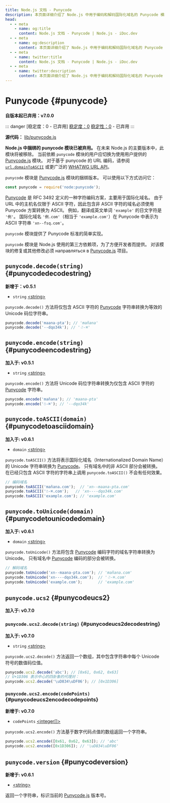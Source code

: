 ```yaml
---
title: Node.js 文档 - Punycode
description: 本页面详细介绍了 Node.js 中用于编码和解码国际化域名的 Punycode 模块。
head:
  - - meta
    - name: og:title
      content: Node.js 文档 - Punycode | Node.js - iDoc.dev
  - - meta
    - name: og:description
      content: 本页面详细介绍了 Node.js 中用于编码和解码国际化域名的 Punycode 模块。
  - - meta
    - name: twitter:title
      content: Node.js 文档 - Punycode | Node.js - iDoc.dev
  - - meta
    - name: twitter:description
      content: 本页面详细介绍了 Node.js 中用于编码和解码国际化域名的 Punycode 模块。
---
```



# Punycode {#punycode}

**自版本起已弃用：v7.0.0**

::: danger [稳定度：0 - 已弃用]
[稳定度：0](/zh/nodejs/api/documentation#stability-index) [稳定性：0](/zh/nodejs/api/documentation#stability-index) - 已弃用
:::

**源代码：** [lib/punycode.js](https://github.com/nodejs/node/blob/v23.5.0/lib/punycode.js)

**Node.js 中捆绑的 punycode 模块已被弃用。** 在未来 Node.js 的主要版本中，此模块将被移除。 当前依赖 `punycode` 模块的用户应切换为使用用户提供的 [Punycode.js](https://github.com/bestiejs/punycode.js) 模块。 对于基于 punycode 的 URL 编码，请参阅 [`url.domainToASCII`](/zh/nodejs/api/url#urldomaintoasciidomain) 或更广泛的 [WHATWG URL API](/zh/nodejs/api/url#the-whatwg-url-api)。

`punycode` 模块是 [Punycode.js](https://github.com/bestiejs/punycode.js) 模块的捆绑版本。 可以使用以下方式访问它：

```js [ESM]
const punycode = require('node:punycode');
```
[Punycode](https://tools.ietf.org/html/rfc3492) 是 RFC 3492 定义的一种字符编码方案，主要用于国际化域名。 由于 URL 中的主机名仅限于 ASCII 字符，因此包含非 ASCII 字符的域名必须使用 Punycode 方案转换为 ASCII。 例如，翻译成英文单词 `'example'` 的日文字符是 `'例'`。 国际化域名 `'例.com'`（相当于 `'example.com'`）在 Punycode 中表示为 ASCII 字符串 `'xn--fsq.com'`。

`punycode` 模块提供了 Punycode 标准的简单实现。

`punycode` 模块是 Node.js 使用的第三方依赖项，为了方便开发者而提供。 对该模块的修复或其他修改必须 направляться в [Punycode.js](https://github.com/bestiejs/punycode.js) 项目。

## `punycode.decode(string)` {#punycodedecodestring}

**新增于：v0.5.1**

- `string` [\<string\>](https://developer.mozilla.org/en-US/docs/Web/JavaScript/Data_structures#String_type)

`punycode.decode()` 方法将仅包含 ASCII 字符的 [Punycode](https://tools.ietf.org/html/rfc3492) 字符串转换为等效的 Unicode 码位字符串。

```js [ESM]
punycode.decode('maana-pta'); // 'mañana'
punycode.decode('--dqo34k'); // '☃-⌘'
```

## `punycode.encode(string)` {#punycodeencodestring}

**加入于: v0.5.1**

- `string` [\<string\>](https://developer.mozilla.org/en-US/docs/Web/JavaScript/Data_structures#String_type)

`punycode.encode()` 方法将 Unicode 码位字符串转换为仅包含 ASCII 字符的 [Punycode](https://tools.ietf.org/html/rfc3492) 字符串。

```js [ESM]
punycode.encode('mañana'); // 'maana-pta'
punycode.encode('☃-⌘'); // '--dqo34k'
```
## `punycode.toASCII(domain)` {#punycodetoasciidomain}

**加入于: v0.6.1**

- `domain` [\<string\>](https://developer.mozilla.org/en-US/docs/Web/JavaScript/Data_structures#String_type)

`punycode.toASCII()` 方法将表示国际化域名（Internationalized Domain Name）的 Unicode 字符串转换为 [Punycode](https://tools.ietf.org/html/rfc3492)。 只有域名中的非 ASCII 部分会被转换。 在已经只包含 ASCII 字符的字符串上调用 `punycode.toASCII()` 不会有任何效果。

```js [ESM]
// 编码域名
punycode.toASCII('mañana.com');  // 'xn--maana-pta.com'
punycode.toASCII('☃-⌘.com');   // 'xn----dqo34k.com'
punycode.toASCII('example.com'); // 'example.com'
```
## `punycode.toUnicode(domain)` {#punycodetounicodedomain}

**加入于: v0.6.1**

- `domain` [\<string\>](https://developer.mozilla.org/en-US/docs/Web/JavaScript/Data_structures#String_type)

`punycode.toUnicode()` 方法将包含 [Punycode](https://tools.ietf.org/html/rfc3492) 编码字符的域名字符串转换为 Unicode。 只有域名中 [Punycode](https://tools.ietf.org/html/rfc3492) 编码的部分会被转换。

```js [ESM]
// 解码域名
punycode.toUnicode('xn--maana-pta.com'); // 'mañana.com'
punycode.toUnicode('xn----dqo34k.com');  // '☃-⌘.com'
punycode.toUnicode('example.com');       // 'example.com'
```
## `punycode.ucs2` {#punycodeucs2}

**加入于: v0.7.0**

### `punycode.ucs2.decode(string)` {#punycodeucs2decodestring}

**加入于: v0.7.0**

- `string` [\<string\>](https://developer.mozilla.org/en-US/docs/Web/JavaScript/Data_structures#String_type)

`punycode.ucs2.decode()` 方法返回一个数组，其中包含字符串中每个 Unicode 符号的数值码位值。

```js [ESM]
punycode.ucs2.decode('abc'); // [0x61, 0x62, 0x63]
// U+1D306 表示中心的四卦象的代理对：
punycode.ucs2.decode('\uD834\uDF06'); // [0x1D306]
```

### `punycode.ucs2.encode(codePoints)` {#punycodeucs2encodecodepoints}

**新增于: v0.7.0**

- `codePoints` [\<integer[]\>](https://developer.mozilla.org/en-US/docs/Web/JavaScript/Data_structures#Number_type)

`punycode.ucs2.encode()` 方法基于数字代码点值的数组返回一个字符串。

```js [ESM]
punycode.ucs2.encode([0x61, 0x62, 0x63]); // 'abc'
punycode.ucs2.encode([0x1D306]); // '\uD834\uDF06'
```
## `punycode.version` {#punycodeversion}

**新增于: v0.6.1**

- [\<string\>](https://developer.mozilla.org/en-US/docs/Web/JavaScript/Data_structures#String_type)

返回一个字符串，标识当前的 [Punycode.js](https://github.com/bestiejs/punycode.js) 版本号。

